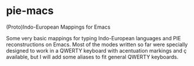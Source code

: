 # pie-macs
(Proto)Indo-European Mappings for Emacs

Some very basic mappings for typing Indo-European languages and PIE reconstructions on Emacs.
Most of the modes written so far were specially designed to work in a QWERTY keyboard with acentuation markings and ç available, but I will add some aliases to fit general QWERTY keyboards.
